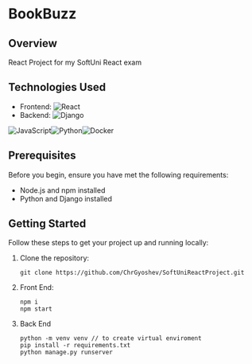 
# BookBuzz



## Overview

React Project for my SoftUni React exam

## Technologies Used

- Frontend: ![React](https://img.shields.io/badge/react-%2320232a.svg?style=for-the-badge&logo=react&logoColor=%2361DAFB)
- Backend: ![Django](https://img.shields.io/badge/django-%23092E20.svg?style=for-the-badge&logo=django&logoColor=white)

![JavaScript](https://img.shields.io/badge/javascript-%23323330.svg?style=for-the-badge&logo=javascript&logoColor=%23F7DF1E)![Python](https://img.shields.io/badge/python-3670A0?style=for-the-badge&logo=python&logoColor=ffdd54)![Docker](https://img.shields.io/badge/docker-%230db7ed.svg?style=for-the-badge&logo=docker&logoColor=white) 




## Prerequisites

Before you begin, ensure you have met the following requirements:

- Node.js and npm installed
- Python and Django installed



## Getting Started

Follow these steps to get your project up and running locally:

1. Clone the repository:

   ```shell
   git clone https://github.com/ChrGyoshev/SoftUniReactProject.git
2. Front End:
	```shell 
	npm i 
	npm start
	```

3. Back End
	```shell
	python -m venv venv // to create virtual enviroment
	pip install -r requirements.txt
	python manage.py runserver
	```




